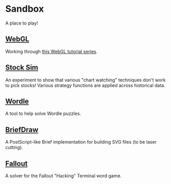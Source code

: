 # Sandbox

A place to play!

## [WebGL](./webgl)

Working through [this WebGL tutorial series](https://www.youtube.com/playlist?list=PLjcVFFANLS5zH_PeKC6I8p0Pt1hzph_rt).

## [Stock Sim](./stocks)

An experiment to show that various "chart watching" techniques don't work to pick stocks! Various strategy functions are applied across historical data.

## [Wordle](./wordle)

A tool to help solve Wordle puzzles.

## [BriefDraw](./briefdraw)

A PostScript-like Brief implementation for building SVG files (to be laser cutting).

## [Fallout](./fallout)

A solver for the Fallout "Hacking" Terminal word game.
